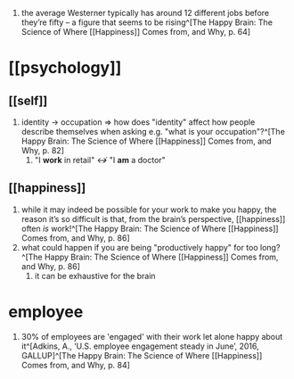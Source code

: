 1. the average Westerner typically has around 12 different jobs before they’re fifty – a figure that seems to be rising^[The Happy Brain: The Science of Where [[Happiness]] Comes from, and Why, p. 64]

# [[psychology]]
## [[self]]
1. identity → occupation ⇒ how does "identity" affect how people describe themselves when asking e.g. "what is your occupation"?^[The Happy Brain: The Science of Where [[Happiness]] Comes from, and Why, p. 82]
	1. "I **work** in retail" ↮ "I **am** a doctor"

## [[happiness]]
1. while it may indeed be possible for your work to make you happy, the reason it’s so difficult is that, from the brain’s perspective, [[happiness]] often _is_ work!^[The Happy Brain: The Science of Where [[Happiness]] Comes from, and Why, p. 86]
2. what could happen if you are being "productively happy" for too long?^[The Happy Brain: The Science of Where [[Happiness]] Comes from, and Why, p. 86]
	1. it can be exhaustive for the brain

# employee
1. 30% of employees are 'engaged' with their work let alone happy about it^[Adkins, A., ‘U.S. employee engagement steady in June’, 2016, GALLUP]^[The Happy Brain: The Science of Where [[Happiness]] Comes from, and Why, p. 84]